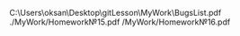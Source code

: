 C:\Users\oksan\Desktop\gitLesson\MyWork\BugsList.pdf
./MyWork/Homework№15.pdf
/MyWork/Homework№16.pdf
